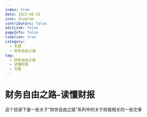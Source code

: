 ```yaml
---
index: true
date: 2023-08-31
icon: diagram
contributors: false
editLink: false
pageInfo: false
timeline: true
category:
  - 专题
  - 财务自由之路
tag:
  - 财务自由之路
  - 读懂财报
  - 专题
---
```


# 财务自由之路-读懂财报

这个目录下是一些关于“财务自由之路”系列中的关于财报相关的一些文章

